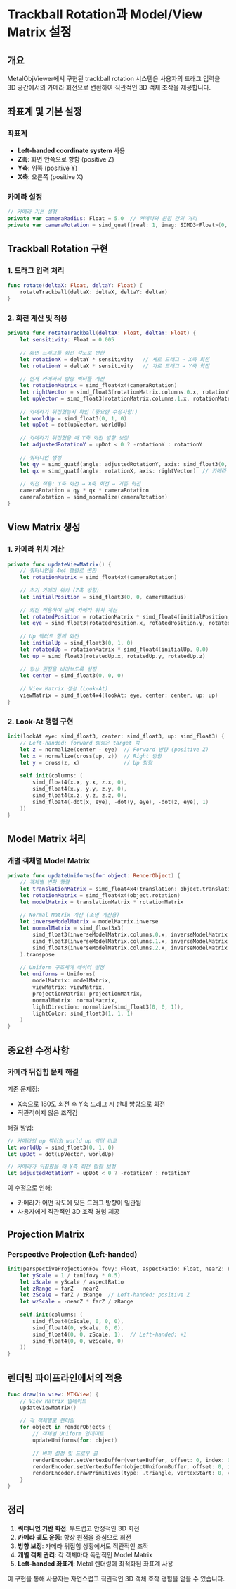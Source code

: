 # Trackball Rotation과 Model/View Matrix 설정

## 개요
MetalObjViewer에서 구현된 trackball rotation 시스템은 사용자의 드래그 입력을 3D 공간에서의 카메라 회전으로 변환하여 직관적인 3D 객체 조작을 제공합니다.

## 좌표계 및 기본 설정

### 좌표계
- **Left-handed coordinate system** 사용
- **Z축**: 화면 안쪽으로 향함 (positive Z)
- **Y축**: 위쪽 (positive Y)
- **X축**: 오른쪽 (positive X)

### 카메라 설정
```swift
// 카메라 기본 설정
private var cameraRadius: Float = 5.0  // 카메라와 원점 간의 거리
private var cameraRotation = simd_quatf(real: 1, imag: SIMD3<Float>(0, 0, 0))  // 쿼터니언으로 회전 관리
```

## Trackball Rotation 구현

### 1. 드래그 입력 처리
```swift
func rotate(deltaX: Float, deltaY: Float) {
    rotateTrackball(deltaX: deltaX, deltaY: deltaY)
}
```

### 2. 회전 계산 및 적용
```swift
private func rotateTrackball(deltaX: Float, deltaY: Float) {
    let sensitivity: Float = 0.005
    
    // 화면 드래그를 회전 각도로 변환
    let rotationX = deltaY * sensitivity   // 세로 드래그 → X축 회전
    let rotationY = deltaX * sensitivity   // 가로 드래그 → Y축 회전
    
    // 현재 카메라의 방향 벡터들 계산
    let rotationMatrix = simd_float4x4(cameraRotation)
    let rightVector = simd_float3(rotationMatrix.columns.0.x, rotationMatrix.columns.0.y, rotationMatrix.columns.0.z)
    let upVector = simd_float3(rotationMatrix.columns.1.x, rotationMatrix.columns.1.y, rotationMatrix.columns.1.z)
    
    // 카메라가 뒤집혔는지 확인 (중요한 수정사항!)
    let worldUp = simd_float3(0, 1, 0)
    let upDot = dot(upVector, worldUp)
    
    // 카메라가 뒤집혔을 때 Y축 회전 방향 보정
    let adjustedRotationY = upDot < 0 ? -rotationY : rotationY
    
    // 쿼터니언 생성
    let qy = simd_quatf(angle: adjustedRotationY, axis: simd_float3(0, 1, 0))  // World Y축 기준
    let qx = simd_quatf(angle: rotationX, axis: rightVector)  // 카메라 Right 벡터 기준
    
    // 회전 적용: Y축 회전 → X축 회전 → 기존 회전
    cameraRotation = qy * qx * cameraRotation
    cameraRotation = simd_normalize(cameraRotation)
}
```

## View Matrix 생성

### 1. 카메라 위치 계산
```swift
private func updateViewMatrix() {
    // 쿼터니언을 4x4 행렬로 변환
    let rotationMatrix = simd_float4x4(cameraRotation)
    
    // 초기 카메라 위치 (Z축 방향)
    let initialPosition = simd_float3(0, 0, cameraRadius)
    
    // 회전 적용하여 실제 카메라 위치 계산
    let rotatedPosition = rotationMatrix * simd_float4(initialPosition, 1.0)
    let eye = simd_float3(rotatedPosition.x, rotatedPosition.y, rotatedPosition.z)
    
    // Up 벡터도 함께 회전
    let initialUp = simd_float3(0, 1, 0)
    let rotatedUp = rotationMatrix * simd_float4(initialUp, 0.0)
    let up = simd_float3(rotatedUp.x, rotatedUp.y, rotatedUp.z)
    
    // 항상 원점을 바라보도록 설정
    let center = simd_float3(0, 0, 0)
    
    // View Matrix 생성 (Look-At)
    viewMatrix = simd_float4x4(lookAt: eye, center: center, up: up)
}
```

### 2. Look-At 행렬 구현
```swift
init(lookAt eye: simd_float3, center: simd_float3, up: simd_float3) {
    // Left-handed: forward 방향은 target 쪽
    let z = normalize(center - eye)  // Forward 방향 (positive Z)
    let x = normalize(cross(up, z))  // Right 방향
    let y = cross(z, x)              // Up 방향
    
    self.init(columns: (
        simd_float4(x.x, y.x, z.x, 0),
        simd_float4(x.y, y.y, z.y, 0),
        simd_float4(x.z, y.z, z.z, 0),
        simd_float4(-dot(x, eye), -dot(y, eye), -dot(z, eye), 1)
    ))
}
```

## Model Matrix 처리

### 개별 객체별 Model Matrix
```swift
private func updateUniforms(for object: RenderObject) {
    // 객체별 변환 행렬
    let translationMatrix = simd_float4x4(translation: object.translation)
    let rotationMatrix = simd_float4x4(object.rotation)
    let modelMatrix = translationMatrix * rotationMatrix
    
    // Normal Matrix 계산 (조명 계산용)
    let inverseModelMatrix = modelMatrix.inverse
    let normalMatrix = simd_float3x3(
        simd_float3(inverseModelMatrix.columns.0.x, inverseModelMatrix.columns.0.y, inverseModelMatrix.columns.0.z),
        simd_float3(inverseModelMatrix.columns.1.x, inverseModelMatrix.columns.1.y, inverseModelMatrix.columns.1.z),
        simd_float3(inverseModelMatrix.columns.2.x, inverseModelMatrix.columns.2.y, inverseModelMatrix.columns.2.z)
    ).transpose
    
    // Uniform 구조체에 데이터 설정
    let uniforms = Uniforms(
        modelMatrix: modelMatrix,
        viewMatrix: viewMatrix,
        projectionMatrix: projectionMatrix,
        normalMatrix: normalMatrix,
        lightDirection: normalize(simd_float3(0, 0, 1)),
        lightColor: simd_float3(1, 1, 1)
    )
}
```

## 중요한 수정사항

### 카메라 뒤집힘 문제 해결
기존 문제점:
- X축으로 180도 회전 후 Y축 드래그 시 반대 방향으로 회전
- 직관적이지 않은 조작감

해결 방법:
```swift
// 카메라의 up 벡터와 world up 벡터 비교
let worldUp = simd_float3(0, 1, 0)
let upDot = dot(upVector, worldUp)

// 카메라가 뒤집혔을 때 Y축 회전 방향 보정
let adjustedRotationY = upDot < 0 ? -rotationY : rotationY
```

이 수정으로 인해:
- 카메라가 어떤 각도에 있든 드래그 방향이 일관됨
- 사용자에게 직관적인 3D 조작 경험 제공

## Projection Matrix

### Perspective Projection (Left-handed)
```swift
init(perspectiveProjectionFov fovy: Float, aspectRatio: Float, nearZ: Float, farZ: Float) {
    let yScale = 1 / tan(fovy * 0.5)
    let xScale = yScale / aspectRatio
    let zRange = farZ - nearZ
    let zScale = farZ / zRange  // Left-handed: positive Z
    let wzScale = -nearZ * farZ / zRange
    
    self.init(columns: (
        simd_float4(xScale, 0, 0, 0),
        simd_float4(0, yScale, 0, 0),
        simd_float4(0, 0, zScale, 1),  // Left-handed: +1
        simd_float4(0, 0, wzScale, 0)
    ))
}
```

## 렌더링 파이프라인에서의 적용

```swift
func draw(in view: MTKView) {
    // View Matrix 업데이트
    updateViewMatrix()
    
    // 각 객체별로 렌더링
    for object in renderObjects {
        // 객체별 Uniform 업데이트
        updateUniforms(for: object)
        
        // 버퍼 설정 및 드로우 콜
        renderEncoder.setVertexBuffer(vertexBuffer, offset: 0, index: 0)
        renderEncoder.setVertexBuffer(objectUniformBuffer, offset: 0, index: 1)
        renderEncoder.drawPrimitives(type: .triangle, vertexStart: 0, vertexCount: object.vertices.count)
    }
}
```

## 정리

1. **쿼터니언 기반 회전**: 부드럽고 안정적인 3D 회전
2. **카메라 궤도 운동**: 항상 원점을 중심으로 회전
3. **방향 보정**: 카메라 뒤집힘 상황에서도 직관적인 조작
4. **개별 객체 관리**: 각 객체마다 독립적인 Model Matrix
5. **Left-handed 좌표계**: Metal 렌더링에 최적화된 좌표계 사용

이 구현을 통해 사용자는 자연스럽고 직관적인 3D 객체 조작 경험을 얻을 수 있습니다.